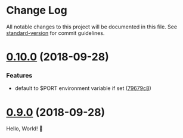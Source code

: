# Change Log

All notable changes to this project will be documented in this file. See [standard-version](https://github.com/conventional-changelog/standard-version) for commit guidelines.

<a name="0.10.0"></a>

# [0.10.0](https://github.com/webstronauts/mercury/compare/v0.8.0...v0.10.0) (2018-09-28)

### Features

- default to $PORT environment variable if set ([79679c8](https://github.com/webstronauts/mercury/commit/79679c8))

<a name="0.9.0"></a>

# [0.9.0](https://github.com/webstronauts/mercury/compare/v0.8.0...v0.9.0) (2018-09-28)

Hello, World! 👋
